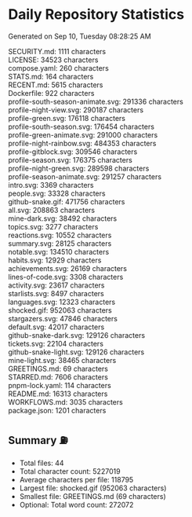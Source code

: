 # Daily Repository Statistics
Generated on Sep 10, Tuesday 08:28:25 AM  

SECURITY.md: 1111 characters  
LICENSE: 34523 characters  
compose.yaml: 260 characters  
STATS.md: 164 characters  
RECENT.md: 5615 characters  
Dockerfile: 922 characters  
profile-south-season-animate.svg: 291336 characters  
profile-night-view.svg: 290187 characters  
profile-green.svg: 176118 characters  
profile-south-season.svg: 176454 characters  
profile-green-animate.svg: 291000 characters  
profile-night-rainbow.svg: 484353 characters  
profile-gitblock.svg: 309546 characters  
profile-season.svg: 176375 characters  
profile-night-green.svg: 289598 characters  
profile-season-animate.svg: 291257 characters  
intro.svg: 3369 characters  
people.svg: 33328 characters  
github-snake.gif: 471756 characters  
all.svg: 208863 characters  
mine-dark.svg: 38492 characters  
topics.svg: 3277 characters  
reactions.svg: 10552 characters  
summary.svg: 28125 characters  
notable.svg: 134510 characters  
habits.svg: 12929 characters  
achievements.svg: 26169 characters  
lines-of-code.svg: 3308 characters  
activity.svg: 23617 characters  
starlists.svg: 8497 characters  
languages.svg: 12323 characters  
shocked.gif: 952063 characters  
stargazers.svg: 47846 characters  
default.svg: 42017 characters  
github-snake-dark.svg: 129126 characters  
tickets.svg: 22104 characters  
github-snake-light.svg: 129126 characters  
mine-light.svg: 38465 characters  
GREETINGS.md: 69 characters  
STARRED.md: 7606 characters  
pnpm-lock.yaml: 114 characters  
README.md: 16313 characters  
WORKFLOWS.md: 3035 characters  
package.json: 1201 characters  

## Summary ⛽  
- Total files: 44  
- Total character count: 5227019  
- Average characters per file: 118795  
- Largest file: shocked.gif (952063 characters)  
- Smallest file: GREETINGS.md (69 characters)  
- Optional: Total word count: 272072  
